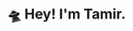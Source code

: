 ---
title: "🛸 Hey! I'm Tamir."
description: "I'm an **'engineer'** and **'designer'**. I put those in inverted commas because I'm currently pursuing an MSc in Product Design Engineering but I don't want to limit myself to just two things. I have a lot of interests.\n\n

Welcome to my digital garden. Here you'll find all my ideas, projects I'm currently working on and anything else I find interesting."
---